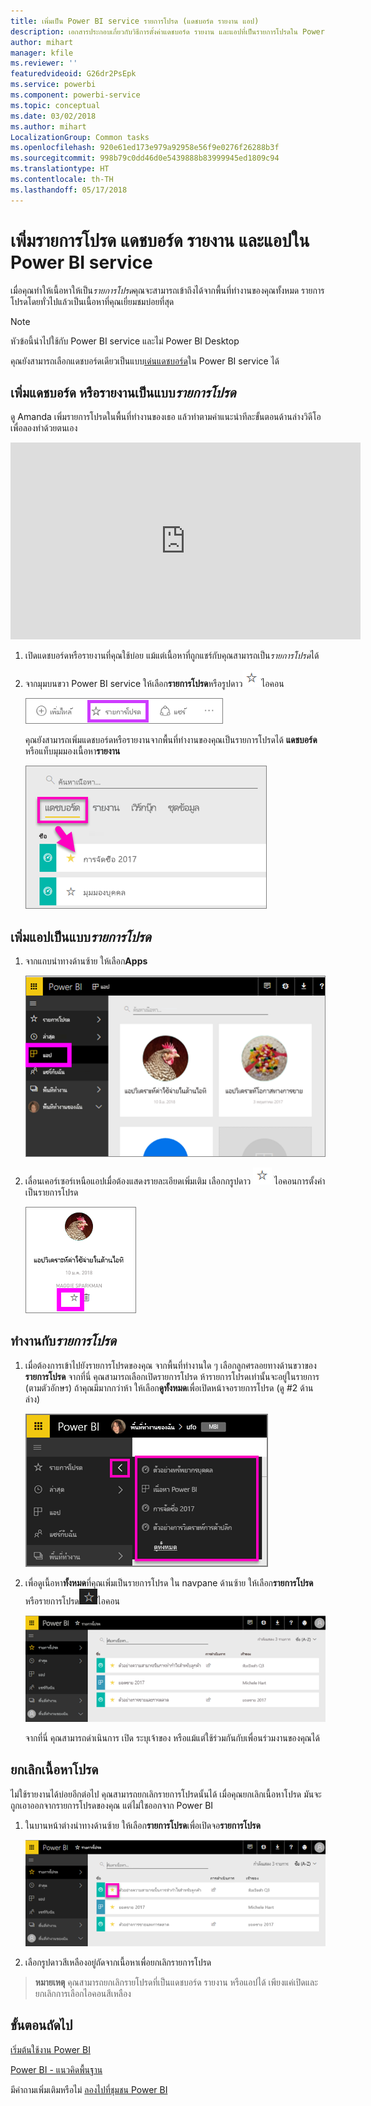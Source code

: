 ```yaml
---
title: เพิ่มเป็น Power BI service รายการโปรด (แดชบอร์ด รายงาน แอป)
description: เอกสารประกอบเกี่ยวกับวิธีการตั้งค่าแดชบอร์ด รายงาน และแอปที่เป็นรายการโปรดใน Power BI service
author: mihart
manager: kfile
ms.reviewer: ''
featuredvideoid: G26dr2PsEpk
ms.service: powerbi
ms.component: powerbi-service
ms.topic: conceptual
ms.date: 03/02/2018
ms.author: mihart
LocalizationGroup: Common tasks
ms.openlocfilehash: 920e61ed173e979a92958e56f9e0276f26288b3f
ms.sourcegitcommit: 998b79c0dd46d0e5439888b83999945ed1809c94
ms.translationtype: HT
ms.contentlocale: th-TH
ms.lasthandoff: 05/17/2018
---
```

# <a name="favorite-dashboards-reports-and-apps-in-power-bi-service"></a>เพิ่มรายการโปรด แดชบอร์ด รายงาน และแอปใน Power BI service
เมื่อคุณทำให้เนื้อหาให้เป็น*รายการโปรด*คุณจะสามารถเข้าถึงได้จากพื้นที่ทำงานของคุณทั้งหมด  รายการโปรดโดยทั่วไปแล้วเป็นเนื้อหาที่คุณเยี่ยมชมบ่อยที่สุด

> [!NOTE]
> หัวข้อนี้นำไปใช้กับ Power BI service และไม่ Power BI Desktop
> 
> 

คุณยังสามารถเลือกแดชบอร์ดเดียวเป็นแบบ[เด่นแดชบอร์ด](service-dashboard-featured.md)ใน Power BI service ได้

## <a name="add-a-dashboard-or-report-as-a-favorite"></a>เพิ่มแดชบอร์ด หรือรายงานเป็นแบบ*รายการโปรด*
ดู Amanda เพิ่มรายการโปรดในพื้นที่ทำงานของเธอ แล้วทำตามคำแนะนำทีละขั้นตอนด้านล่างวิดีโอเพื่อลองทำด้วยตนเอง

<iframe width="560" height="315" src="https://www.youtube.com/embed/G26dr2PsEpk" frameborder="0" allowfullscreen></iframe>


1. เปิดแดชบอร์ดหรือรายงานที่คุณใช้บ่อย แม้แต่เนื้อหาที่ถูกแชร์กับคุณสามารถเป็น*รายการโปรด*ได้
2. จากมุมบนขวา Power BI service ให้เลือก**รายการโปรด**หรือรูปดาว![ไอคอนเครื่องหมายดอกจัน](media/service-dashboard-favorite/power-bi-favorite-icon.png)ไอคอน
   
   ![ไอคอนรายการโปรด](media/service-dashboard-favorite/powerbi-dashboard-favorite.png)
   
   คุณยังสามารถเพิ่มแดชบอร์ดหรือรายงานจากพื้นที่ทำงานของคุณเป็นรายการโปรดได้ **แดชบอร์ด**หรือแท็บมุมมองเนื้อหา**รายงาน**
   
   ![แท็บแดชบอร์ด มีเครื่องหมายดาวสีเหลือง](media/service-dashboard-favorite/power-bi-dashboard-favorite.png)

## <a name="add-an-app-as-a-favorite"></a>เพิ่มแอปเป็นแบบ*รายการโปรด*

1. จากแถบนำทางด้านซ้าย ให้เลือก**Apps**

   ![แดชบอร์ด](media/service-dashboard-favorite/power-bi-favorite-apps.png)

2. เลื่อนเคอร์เซอร์เหนือแอปเมื่อต้องแสดงรายละเอียดเพิ่มเติม  เลือกกรูปดาว ![ไอคอนเครื่องหมายดอกจัน](media/service-dashboard-favorite/power-bi-favorite-icon.png)  ไอคอนการตั้งค่าเป็นรายการโปรด
   
   ![เลื่อนไปเหนือแอป](media/service-dashboard-favorite/power-bi-favorite-app.png)

## <a name="working-with-favorites"></a>ทำงานกับ*รายการโปรด*
1. เมื่อต้องการเข้าไปยังรายการโปรดของคุณ จากพื้นที่ทำงานใด ๆ เลือกลูกศรลอยทางด้านขวาของ**รายการโปรด**  จากที่นี่ คุณสามารถเลือกเปิดรายการโปรด ห้ารายการโปรดเท่านั้นจะอยู่ในรายการ (ตามตัวอักษร) ถ้าคุณมีมากกว่าห้า ให้เลือก**ดูทั้งหมด**เพื่อเปิดหน้าจอรายการโปรด (ดู #2 ด้านล่าง) 
   
   ![เมนูลอยที่ชื่นชอบ](media/service-dashboard-favorite/power-bi-favorite-flyout-new.png)
2. เพื่อดูเนื้อหา**ทั้งหมด**ที่คุณเพิ่มเป็นรายการโปรด ใน navpane ด้านซ้าย ให้เลือก**รายการโปรด**หรือรายการโปรด![ไอคอนเครื่องหมายดอกจัน](media/service-dashboard-favorite/power-bi-favorites-icon.png)ไอคอน  
   
    ![หน้าต่างโปรด](media/service-dashboard-favorite/power-bi-favorites-screen.png)
   
   จากที่นี่ คุณสามารถดำเนินการ เปิด ระบุเจ้าของ หรือแม้แต่ใช้ร่วมกันกับเพื่อนร่วมงานของคุณได้

## <a name="unfavorite-content"></a>ยกเลิกเนื้อหาโปรด
ไม่ใช้รายงานได้บ่อยอีกต่อไป  คุณสามารถยกเลิกรายการโปรดนั้นได้ เมื่อคุณยกเลิกเนื้อหาโปรด มันจะถูกเอาออกจากรายการโปรดของคุณ แต่ไม่ใชออกจาก Power BI

1. ในบานหน้าต่างนำทางด้านซ้าย ให้เลือก**รายการโปรด**เพื่อเปิดจอ**รายการโปรด**
   
   ![เพิ่มหน้าจอรายการโปรด](media/service-dashboard-favorite/power-bi-unfavorites-screen.png)
2. เลือกรูปดาวสีเหลืองอยู่ถัดจากเนื้อหาเพื่อยกเลิกรายการโปรด

> **หมายเหตุ** คุณสามารถยกเลิกรายโปรดที่เป็นแดชบอร์ด รายงาน หรือแอปได้ เพียงแค่เปิดและยกเลิกการเลือกไอคอนสีเหลือง   
> 
> 

## <a name="next-steps"></a>ขั้นตอนถัดไป
[เริ่มต้นใช้งาน Power BI](service-get-started.md)

[Power BI - แนวคิดพื้นฐาน](service-basic-concepts.md)

มีคำถามเพิ่มเติมหรือไม่ [ลองไปที่ชุมชน Power BI](http://community.powerbi.com/)

